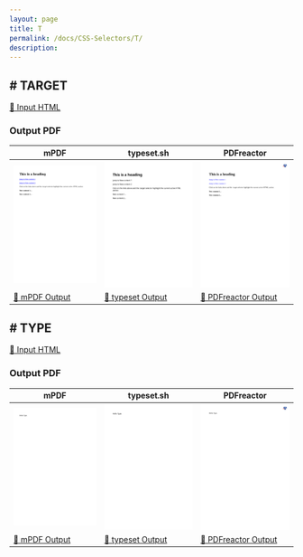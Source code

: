 ```yaml
---
layout: page
title: T
permalink: /docs/CSS-Selectors/T/
description: 
---
```




## <a name="TARGET" id="TARGET">#</a> TARGET

[📄 Input HTML](/html/CSS%20Selectors/T/target.html)

### Output PDF

| mPDF | typeset.sh | PDFreactor |
|---------|---------|---------|
| ![mPDF Preview](mpdf__html_CSS_Selectors_T_target.html.png) | ![typeset Preview](typeset__html_CSS_Selectors_T_target.html.png) | ![PDFreactor Preview](pdfreactor__html_CSS_Selectors_T_target.html.png) |
| [📕 mPDF Output](mpdf__html_CSS_Selectors_T_target.html.pdf) | [📕 typeset Output](typeset__html_CSS_Selectors_T_target.html.pdf) | [📕 PDFreactor Output](pdfreactor__html_CSS_Selectors_T_target.html.pdf) |

## <a name="TYPE" id="TYPE">#</a> TYPE

[📄 Input HTML](/html/CSS%20Selectors/T/type.html)

### Output PDF

| mPDF | typeset.sh | PDFreactor |
|---------|---------|---------|
| ![mPDF Preview](mpdf__html_CSS_Selectors_T_type.html.png) | ![typeset Preview](typeset__html_CSS_Selectors_T_type.html.png) | ![PDFreactor Preview](pdfreactor__html_CSS_Selectors_T_type.html.png) |
| [📕 mPDF Output](mpdf__html_CSS_Selectors_T_type.html.pdf) | [📕 typeset Output](typeset__html_CSS_Selectors_T_type.html.pdf) | [📕 PDFreactor Output](pdfreactor__html_CSS_Selectors_T_type.html.pdf) |


